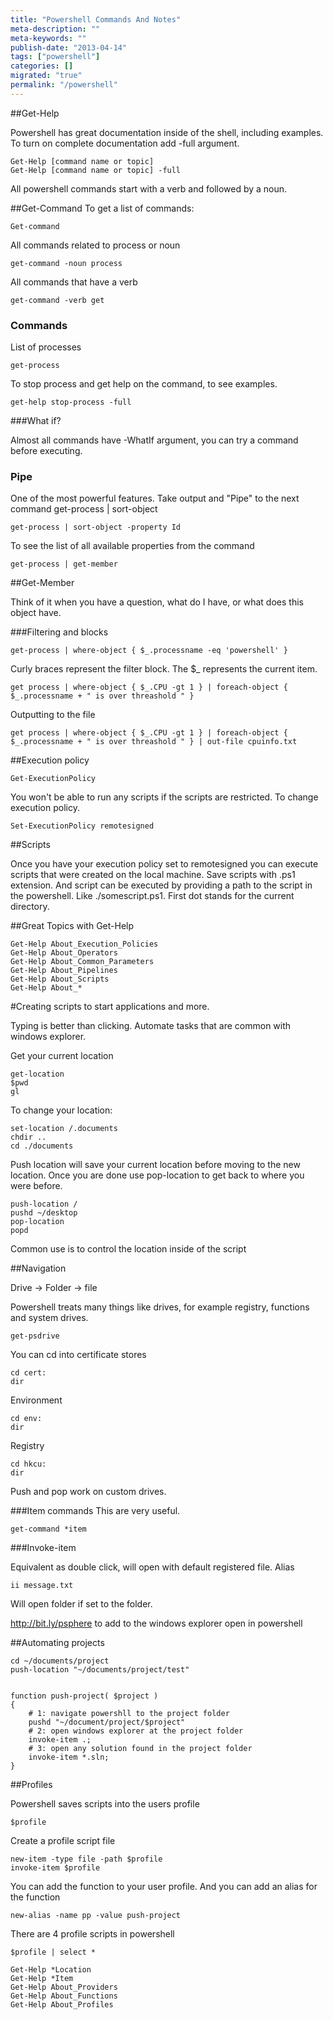 ```yaml
---
title: "Powershell Commands And Notes"
meta-description: ""
meta-keywords: ""
publish-date: "2013-04-14"
tags: ["powershell"]
categories: []
migrated: "true"
permalink: "/powershell"
---
```

##Get-Help

Powershell has great documentation inside of the shell, including examples. To turn on complete documentation add -full argument.

	Get-Help [command name or topic]
	Get-Help [command name or topic] -full

All powershell commands start with a verb and followed by a noun.

##Get-Command
To get a list of commands:

	Get-command

All commands related to process or noun

	get-command -noun process

All commands that have a verb

	get-command -verb get


### Commands

List of processes

	get-process

To stop process and get help on the command, to see examples.

	get-help stop-process -full	


###What if?

Almost all commands have -WhatIf argument, you can try a command before executing.

### Pipe

One of the most powerful features. Take output and "Pipe" to the next command get-process | sort-object

	get-process | sort-object -property Id

To see the list of all available properties from the command

	get-process | get-member

##Get-Member

Think of it when you have a question, what do I have, or what does this object have. 


###Filtering and blocks

	get-process | where-object { $_.processname -eq 'powershell' }

Curly braces represent the filter block. The $_ represents the current item.

	get process | where-object { $_.CPU -gt 1 } | foreach-object { $_.processname + " is over threashold " }

Outputting to the file

	get process | where-object { $_.CPU -gt 1 } | foreach-object { $_.processname + " is over threashold " } | out-file cpuinfo.txt

##Execution policy 

	Get-ExecutionPolicy

You won't be able to run any scripts if the scripts are restricted. 
To change execution policy.

	Set-ExecutionPolicy remotesigned


##Scripts

Once you have your execution policy set to remotesigned you can execute scripts that were created on the local machine. Save scripts with .ps1 extension. And script can be executed by providing a path to the script in the powershell. Like ./somescript.ps1. First dot stands for the current directory.


##Great Topics with Get-Help

    Get-Help About_Execution_Policies
    Get-Help About_Operators
    Get-Help About_Common_Parameters
    Get-Help About_Pipelines
    Get-Help About_Scripts
    Get-Help About_*

#Creating scripts to start applications and more.

Typing is better than clicking.
Automate tasks that are common with windows explorer.

Get your current location

	get-location
	$pwd
	gl

To change your location:

	set-location /.documents
	chdir ..
	cd ./documents

Push location will save your current location before moving to the new location. Once you are done use pop-location to get back to where you were before.

	push-location /
	pushd ~/desktop
	pop-location
	popd

Common use is to control the location inside of the script

##Navigation

Drive -> Folder -> file

Powershell treats many things like drives, for example registry, functions and system drives.

	get-psdrive

You can cd into certificate stores

	cd cert:
	dir

Environment
	
	cd env:
	dir

Registry

	cd hkcu:
	dir

Push and pop work on custom drives.

###Item commands
This are very useful.

	get-command *item

###Invoke-item

Equivalent as double click, will open with default registered file.
Alias

	ii message.txt

Will open folder if set to the folder.

http://bit.ly/psphere to add to the windows explorer open in powershell

	
##Automating projects

	cd ~/documents/project
	push-location "~/documents/project/test"


    function push-project( $project ) 
	{ 
		# 1: navigate powershll to the project folder
		pushd "~/document/project/$project"
		# 2: open windows explorer at the project folder
    	invoke-item .;
		# 3: open any solution found in the project folder
    	invoke-item *.sln;
    }


##Profiles

Powershell saves scripts into the users profile

	$profile

Create a profile script file

	new-item -type file -path $profile
	invoke-item $profile

You can add the function to your user profile. And you can add an alias for the function

	new-alias -name pp -value push-project

There are 4 profile scripts in powershell

	$profile | select *

	Get-Help *Location
	Get-Help *Item
	Get-Help About_Providers
	Get-Help About_Functions
	Get-Help About_Profiles